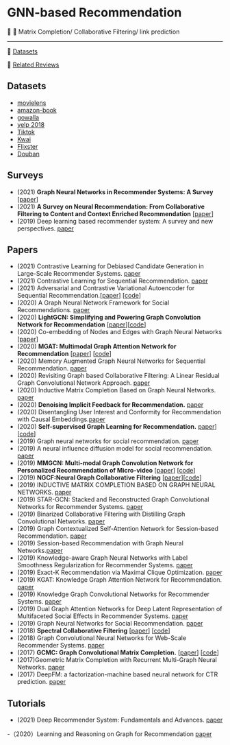 # GNN-based Recommendation

:memo: :high_brightness: Matrix Completion/ Collaborative Filtering/ link prediction 

***
:high_brightness: [Datasets](#datasets)

:high_brightness: [Related Reviews](#related-reviews)


## Datasets
- [movielens](https://grouplens.org/datasets/movielens/)
- [amazon-book](https://jmcauley.ucsd.edu/data/amazon/)
- [gowalla](https://snap.stanford.edu/data/loc-gowalla.html)
- [yelp 2018](https://www.yelp.com/dataset)
- [Tiktok](http://ai-lab-challenge.bytedance.com/tce/vc/)
- [Kwai](https://www.kuaishou.com/activity/uimc)
- [Flixster](https://figshare.com/articles/dataset/Flixster-dataset_zip/5677741)
- [Douban](https://www.heywhale.com/mw/dataset/58acf6f1d2445916845b4033)



##  Surveys
- (2021) **Graph Neural Networks in Recommender Systems: A Survey** [[paper](https://arxiv.org/pdf/2011.02260.pdf)]
- (2021) **A Survey on Neural Recommendation: From Collaborative Filtering to Content and Context Enriched Recommendation** [[paper](https://www.zhuanzhi.ai/paper/cbf33028b44f85138520717fd1d72792)]
- (2019) Deep learning based recommender system: A survey and new perspectives. [paper](https://arxiv.org/pdf/1707.07435.pdf)


## Papers

- (2021) Contrastive Learning for Debiased Candidate Generation in Large-Scale Recommender Systems. [paper](https://arxiv.org/abs/2005.12964) 
- (2021) Contrastive Learning for Sequential Recommendation. [paper](https://arxiv.org/abs/2010.14395)
- (2021) Adversarial and Contrastive Variational Autoencoder for Sequential Recommendation.[[paper](https://arxiv.org/pdf/2103.10693.pdf)] [[code](https://github.com/ACVAE/ACVAE-PyTorch)]
- (2020) A Graph Neural Network Framework for Social Recommendations. [paper](https://ieeexplore.ieee.org/abstract/document/9139346)
- (2020) **LightGCN: Simplifying and Powering Graph Convolution Network for Recommendation** [[paper](https://arxiv.org/abs/2002.02126)][[code](https://github.com/gusye1234/pytorch-light-gcn)]
- (2020) Co-embedding of Nodes and Edges with Graph Neural Networks [[paper](https://arxiv.org/abs/2010.13242)]
- (2020) **MGAT: Multimodal Graph Attention Network for Recommendation** [[paper](https://www.researchgate.net/profile/Zhulin-Tao/publication/341324971_MGAT_Multimodal_Graph_Attention_Network_for_Recommendation/links/60535c5d299bf17367521ac4/MGAT-Multimodal-Graph-Attention-Network-for-Recommendation.pdf)] [[code]( https://github.com/zltao/MGAT)]
- (2020) Memory Augmented Graph Neural Networks for Sequential Recommendation. [paper](https://arxiv.org/abs/1912.11730)
- (2020) Revisiting Graph based Collaborative Filtering: A Linear Residual Graph Convolutional Network Approach. [paper](https://arxiv.org/abs/2001.10167)
- (2020) Inductive Matrix Completion Based on Graph Neural Networks. [paper](https://openreview.net/pdf?id=ByxxgCEYDS)
- (2020) **Denoising Implicit Feedback for Recommendation.** [paper](https://arxiv.org/abs/2006.04153)
- (2020) Disentangling User Interest and Conformity for Recommendation with Causal Embeddings.[paper](https://arxiv.org/abs/2006.11011)
- (2020) **Self-supervised Graph Learning for Recommendation.**  [paper](https://arxiv.org/pdf/2010.10783.pdf)] [[code](https://github.com/wujcan/SGL)]
- (2019) Graph neural networks for social recommendation. [paper](https://arxiv.org/pdf/1902.07243.pdf)
- (2019) A neural influence diffusion model for social recommendation. [paper](https://arxiv.org/pdf/1904.10322.pdf)
- (2019) **MMGCN: Multi-modal Graph Convolution Network for Personalized Recommendation of Micro-video** [[paper](http://staff.ustc.edu.cn/~hexn/papers/mm19-MMGCN.pdf)] [[code](https://github.com/weiyinwei/MMGCN)]
- (2019) **NGCF:Neural Graph Collaborative Filtering** [[paper](https://arxiv.org/abs/1905.08108)][[code]( https://github.com/xiangwang1223/neural_graph_collaborative_filtering)]
- (2019) INDUCTIVE MATRIX COMPLETION BASED ON GRAPH NEURAL NETWORKS. [paper](https://arxiv.org/abs/1904.12058)
- (2019) STAR-GCN: Stacked and Reconstructed Graph Convolutional Networks for Recommender Systems. [paper](https://arxiv.org/pdf/1905.13129.pdf) 
- (2019) Binarized Collaborative Filtering with Distilling Graph Convolutional Networks. [paper](https://arxiv.org/pdf/1906.01829.pdf) 
- (2019) Graph Contextualized Self-Attention Network for Session-based Recommendation. [paper](https://www.ijcai.org/proceedings/2019/0547.pdf) 
- (2019) Session-based Recommendation with Graph Neural Networks.[paper](https://arxiv.org/pdf/1811.00855.pdf)
- (2019) Knowledge-aware Graph Neural Networks with Label Smoothness Regularization for Recommender Systems. [paper](https://arxiv.org/pdf/1905.04413)
- (2019) Exact-K Recommendation via Maximal Clique Optimization. [paper](https://arxiv.org/pdf/1905.07089)
- (2019) KGAT: Knowledge Graph Attention Network for Recommendation. [paper](https://arxiv.org/pdf/1905.07854)  
- (2019) Knowledge Graph Convolutional Networks for Recommender Systems. [paper](https://arxiv.org/pdf/1904.12575.pdf)  
- (2019) Dual Graph Attention Networks for Deep Latent Representation of Multifaceted Social Effects in Recommender Systems. [paper](https://arxiv.org/pdf/1903.10433.pdf)   
- (2019) Graph Neural Networks for Social Recommendation. [paper](https://arxiv.org/pdf/1902.07243.pdf)
- (2018) **Spectral Collaborative Filtering** [[paper](https://arxiv.org/abs/1808.10523)] [[code](https://github.com/lzheng21/SpectralCF)]
- (2018) Graph Convolutional Neural Networks for Web-Scale Recommender Systems. [paper](https://arxiv.org/abs/1806.01973)
- (2017) **GCMC: Graph Convolutional Matrix Completion.** [[paper](https://arxiv.org/abs/1706.02263)] [[code](https://github.com/hengruizhang98/GCMC-Pytorch-dgl)]
- (2017)Geometric Matrix Completion with Recurrent Multi-Graph Neural Networks. [paper](https://arxiv.org/abs/1704.06803)
- (2017) DeepFM: a factorization-machine based neural network for CTR prediction. [paper](https://arxiv.org/pdf/1703.04247.pdf)

	
	
## Tutorials
- (2021) Deep Recommender System: Fundamentals and Advances. [paper](https://deeprs-tutorial.github.io)

-（2020）Learning and Reasoning on Graph for Recommendation  [paper](https://next-nus.github.io/)

